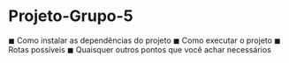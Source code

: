 # Projeto-Grupo-5
◼ Como instalar as dependências do projeto
◼ Como executar o projeto
◼ Rotas possíveis
◼ Quaisquer outros pontos que você achar necessários
